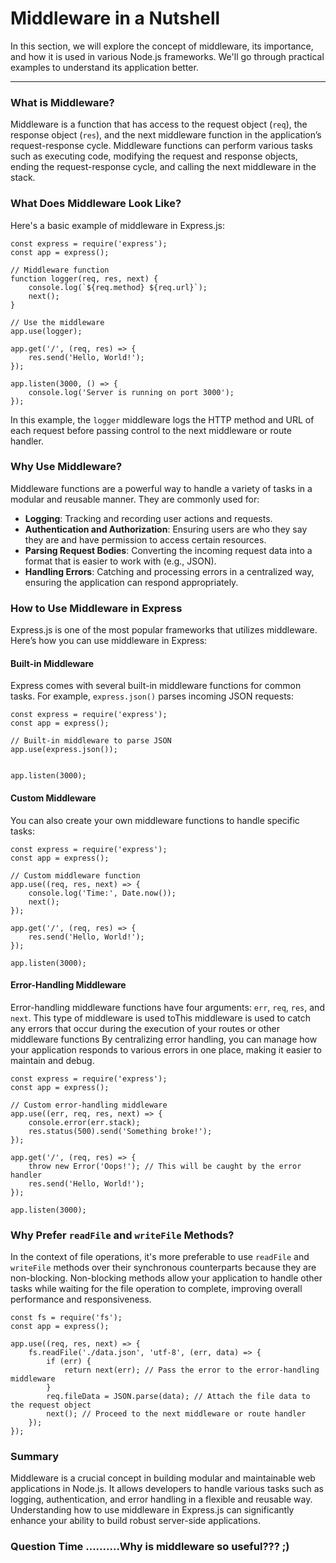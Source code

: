 # Middleware in a Nutshell

In this section, we will explore the concept of middleware, its importance, and how it is used in various Node.js frameworks. We'll go through practical examples to understand its application better.

-------------------------------------------------------------------
### What is Middleware?

Middleware is a function that has access to the request object (`req`), the response object (`res`), and the next middleware function in the application’s request-response cycle. Middleware functions can perform various tasks such as executing code, modifying the request and response objects, ending the request-response cycle, and calling the next middleware in the stack.

### What Does Middleware Look Like?

Here's a basic example of middleware in Express.js:

```
const express = require('express');
const app = express();

// Middleware function
function logger(req, res, next) {
    console.log(`${req.method} ${req.url}`);
    next();
}

// Use the middleware
app.use(logger);

app.get('/', (req, res) => {
    res.send('Hello, World!');
});

app.listen(3000, () => {
    console.log('Server is running on port 3000');
});
```

In this example, the `logger` middleware logs the HTTP method and URL of each request before passing control to the next middleware or route handler.

### Why Use Middleware?

Middleware functions are a powerful way to handle a variety of tasks in a modular and reusable manner. They are commonly used for:
- **Logging**: Tracking and recording user actions and requests.
- **Authentication and Authorization**: Ensuring users are who they say they are and have permission to access certain resources.
- **Parsing Request Bodies**: Converting the incoming request data into a format that is easier to work with (e.g., JSON).
- **Handling Errors**: Catching and processing errors in a centralized way, ensuring the application can respond appropriately.

### How to Use Middleware in Express

Express.js is one of the most popular frameworks that utilizes middleware. Here’s how you can use middleware in Express:

#### Built-in Middleware
Express comes with several built-in middleware functions for common tasks. For example, `express.json()` parses incoming JSON requests:

```
const express = require('express');
const app = express();

// Built-in middleware to parse JSON
app.use(express.json());


app.listen(3000);
```

#### Custom Middleware
You can also create your own middleware functions to handle specific tasks:

```
const express = require('express');
const app = express();

// Custom middleware function
app.use((req, res, next) => {
    console.log('Time:', Date.now());
    next();
});

app.get('/', (req, res) => {
    res.send('Hello, World!');
});

app.listen(3000);
```

#### Error-Handling Middleware
Error-handling middleware functions have four arguments: `err`, `req`, `res`, and `next`. This type of middleware is used toThis middleware is used to catch any errors that occur during the execution of your routes or other middleware functions By centralizing error handling, you can manage how your application responds to various errors in one place, making it easier to maintain and debug.


```
const express = require('express');
const app = express();

// Custom error-handling middleware
app.use((err, req, res, next) => {
    console.error(err.stack);
    res.status(500).send('Something broke!');
});

app.get('/', (req, res) => {
    throw new Error('Oops!'); // This will be caught by the error handler
    res.send('Hello, World!');
});

app.listen(3000);
```

### Why Prefer `readFile` and `writeFile` Methods?

In the context of file operations, it's more preferable to use `readFile` and `writeFile` methods over their synchronous counterparts because they are non-blocking. Non-blocking methods allow your application to handle other tasks while waiting for the file operation to complete, improving overall performance and responsiveness.

```
const fs = require('fs');
const app = express();

app.use((req, res, next) => {
    fs.readFile('./data.json', 'utf-8', (err, data) => {
        if (err) {
            return next(err); // Pass the error to the error-handling middleware
        }
        req.fileData = JSON.parse(data); // Attach the file data to the request object
        next(); // Proceed to the next middleware or route handler
    });
});
```
### Summary

Middleware is a crucial concept in building modular and maintainable web applications in Node.js. It allows developers to handle various tasks such as logging, authentication, and error handling in a flexible and reusable way. Understanding how to use middleware in Express.js can significantly enhance your ability to build robust server-side applications.

### Question Time ..........Why is middleware so useful??? ;)
